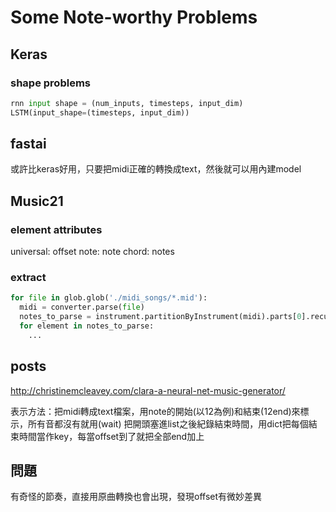 # Some Note-worthy Problems
## Keras
### shape problems
``` python
rnn input shape = (num_inputs, timesteps, input_dim)
LSTM(input_shape=(timesteps, input_dim))
```
## fastai
或許比keras好用，只要把midi正確的轉換成text，然後就可以用內建model

## Music21
### element attributes
universal: offset
note: note
chord: notes
### extract
```python
for file in glob.glob('./midi_songs/*.mid'):
  midi = converter.parse(file)
  notes_to_parse = instrument.partitionByInstrument(midi).parts[0].recurse()
  for element in notes_to_parse:
    ...
```
## posts
http://christinemcleavey.com/clara-a-neural-net-music-generator/

表示方法：把midi轉成text檔案，用note的開始(以12為例)和結束(12end)來標示，所有音都沒有就用(wait)
把開頭塞進list之後紀錄結束時間，用dict把每個結束時間當作key，每當offset到了就把全部end加上

## 問題
有奇怪的節奏，直接用原曲轉換也會出現，發現offset有微妙差異
